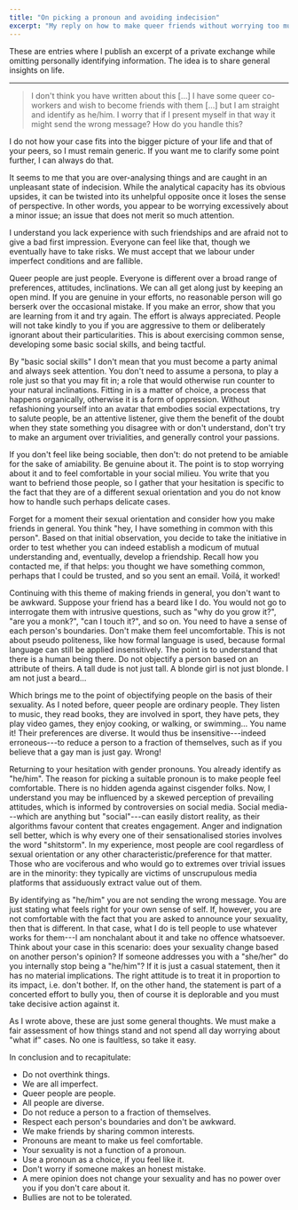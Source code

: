 ```yaml
---
title: "On picking a pronoun and avoiding indecision"
excerpt: "My reply on how to make queer friends without worrying too much about gender pronouns."
---
```


These are entries where I publish an excerpt of a private exchange while
omitting personally identifying information.  The idea is to share
general insights on life.

* * *

> I don't think you have written about this [...]  I have some queer
> co-workers and wish to become friends with them [...] but I am
> straight and identify as he/him.  I worry that if I present myself in
> that way it might send the wrong message?  How do you handle this?

I do not how your case fits into the bigger picture of your life and
that of your peers, so I must remain generic.  If you want me to clarify
some point further, I can always do that.

It seems to me that you are over-analysing things and are caught in an
unpleasant state of indecision.  While the analytical capacity has its
obvious upsides, it can be twisted into its unhelpful opposite once it
loses the sense of perspective.  In other words, you appear to be
worrying excessively about a minor issue; an issue that does not merit
so much attention.

I understand you lack experience with such friendships and are afraid
not to give a bad first impression.  Everyone can feel like that, though
we eventually have to take risks.  We must accept that we labour under
imperfect conditions and are fallible.

Queer people are just people.  Everyone is different over a broad range
of preferences, attitudes, inclinations.  We can all get along just by
keeping an open mind.  If you are genuine in your efforts, no reasonable
person will go berserk over the occasional mistake.  If you make an
error, show that you are learning from it and try again.  The effort is
always appreciated.  People will not take kindly to you if you are
aggressive to them or deliberately ignorant about their particularities.
This is about exercising common sense, developing some basic social
skills, and being tactful.

By "basic social skills" I don't mean that you must become a party
animal and always seek attention.  You don't need to assume a persona,
to play a role just so that you may fit in; a role that would otherwise
run counter to your natural inclinations.  Fitting in is a matter of
choice, a process that happens organically, otherwise it is a form of
oppression.  Without refashioning yourself into an avatar that embodies
social expectations, try to salute people, be an attentive listener,
give them the benefit of the doubt when they state something you
disagree with or don't understand, don't try to make an argument over
trivialities, and generally control your passions.

If you don't feel like being sociable, then don't: do not pretend to be
amiable for the sake of amiability.  Be genuine about it.  The point is
to stop worrying about it and to feel comfortable in your social milieu.
You write that you want to befriend those people, so I gather that your
hesitation is specific to the fact that they are of a different sexual
orientation and you do not know how to handle such perhaps delicate
cases.

Forget for a moment their sexual orientation and consider how you make
friends in general.  You think "hey, I have something in common with
this person".  Based on that initial observation, you decide to take the
initiative in order to test whether you can indeed establish a modicum
of mutual understanding and, eventually, develop a friendship.  Recall
how you contacted me, if that helps: you thought we have something
common, perhaps that I could be trusted, and so you sent an email.
Voilá, it worked!

Continuing with this theme of making friends in general, you don't want
to be awkward.  Suppose your friend has a beard like I do.  You would
not go to interrogate them with intrusive questions, such as "why do you
grow it?", "are you a monk?", "can I touch it?", and so on.  You need to
have a sense of each person's boundaries.  Don't make them feel
uncomfortable.  This is not about pseudo politeness, like how formal
language is used, because formal language can still be applied
insensitively.  The point is to understand that there is a human being
there.  Do not objectify a person based on an attribute of theirs.  A
tall dude is not just tall.  A blonde girl is not just blonde.  I am not
just a beard...

Which brings me to the point of objectifying people on the basis of
their sexuality.  As I noted before, queer people are ordinary people.
They listen to music, they read books, they are involved in sport, they
have pets, they play video games, they enjoy cooking, or walking, or
swimming...  You name it!  Their preferences are diverse.  It would thus
be insensitive---indeed erroneous---to reduce a person to a fraction of
themselves, such as if you believe that a gay man is just gay.  Wrong!

Returning to your hesitation with gender pronouns.  You already identify
as "he/him".  The reason for picking a suitable pronoun is to make
people feel comfortable.  There is no hidden agenda against cisgender
folks.  Now, I understand you may be influenced by a skewed perception
of prevailing attitudes, which is informed by controversies on social
media.  Social media---which are anything but "social"---can easily
distort reality, as their algorithms favour content that creates
engagement.  Anger and indignation sell better, which is why every one
of their sensationalised stories involves the word "shitstorm".  In my
experience, most people are cool regardless of sexual orientation or any
other characteristic/preference for that matter.  Those who are
vociferous and who would go to extremes over trivial issues are in the
minority: they typically are victims of unscrupulous media platforms
that assiduously extract value out of them.

By identifying as "he/him" you are not sending the wrong message.  You
are just stating what feels right for your own sense of self.  If,
however, you are not comfortable with the fact that you are asked to
announce your sexuality, then that is different.  In that case, what I
do is tell people to use whatever works for them---I am nonchalant about
it and take no offence whatsoever.  Think about your case in this
scenario: does your sexuality change based on another person's opinion?
If someone addresses you with a "she/her" do you internally stop being a
"he/him"?  If it is just a casual statement, then it has no material
implications.  The right attitude is to treat it in proportion to its
impact, i.e. don't bother.  If, on the other hand, the statement is part
of a concerted effort to bully you, then of course it is deplorable and
you must take decisive action against it.

As I wrote above, these are just some general thoughts.  We must make a
fair assessment of how things stand and not spend all day worrying about
"what if" cases.  No one is faultless, so take it easy.

In conclusion and to recapitulate:

+ Do not overthink things.
+ We are all imperfect.
+ Queer people are people.
+ All people are diverse.
+ Do not reduce a person to a fraction of themselves.
+ Respect each person's boundaries and don't be awkward.
+ We make friends by sharing common interests.
+ Pronouns are meant to make us feel comfortable.
+ Your sexuality is not a function of a pronoun.
+ Use a pronoun as a choice, if you feel like it.
+ Don't worry if someone makes an honest mistake.
+ A mere opinion does not change your sexuality and has no power over
  you if you don't care about it.
+ Bullies are not to be tolerated.
